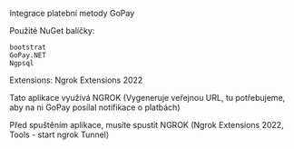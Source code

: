 Integrace platební metody GoPay

Použité NuGet balíčky:

	bootstrat
	GoPay.NET
	Ngpsql

Extensions:
	Ngrok Extensions 2022

Tato aplikace využívá NGROK (Vygeneruje veřejnou URL, tu potřebujeme, aby na ni GoPay posílal notifikace o platbách)

Před spuštěním aplikace, musíte spustit NGROK (Ngrok Extensions 2022, Tools - start ngrok Tunnel)
